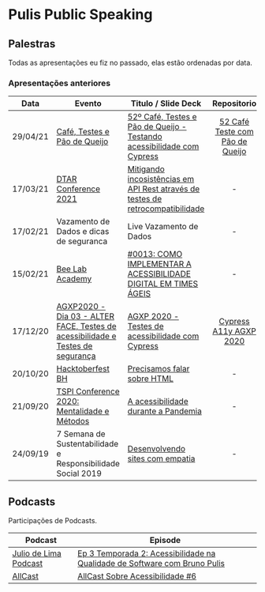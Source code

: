 # Pulis Public Speaking

## Palestras 

Todas as apresentações eu fiz no passado, elas estão ordenadas por data.

### Apresentações anteriores

| Data    | Evento          | Titulo / Slide Deck  | Repositorio   |  Idioma   |
|:----:   |---------------- |----------------------|:-------------:| :--------:|
|29/04/21 | [Café, Testes e Pão de Queijo](https://www.youtube.com/watch?v=SLooknLLaR0) |[52º Café, Testes e Pão de Queijo - Testando acessibilidade com Cypress](https://speakerdeck.com/brunopulis/52o-cafe-testes-e-pao-de-queijo-testando-acessibilidade-com-cypress)|[52 Café Teste com Pão de Queijo](https://github.com/brunopulis/cafe-testes-pao-de-queijo-a11y)| PT-BR|
|17/03/21 | [DTAR Conference 2021](https://www.youtube.com/watch?v=907ljQl3XE4) | [Mitigando incosistências em API Rest através de testes de retrocompatibilidade](https://speakerdeck.com/brunopulis/mitigando-incosistencias-em-api-rest-atraves-de-testes-de-retrocompatibilidade) |-| PT-BR|
|17/02/21 | Vazamento de Dados e dicas de seguranca |Live Vazamento de Dados|-| PT-BR|
|15/02/21 | [Bee Lab Academy](https://www.youtube.com/watch?v=Eol80aQdVvg&list=PLlzueRTKpBcG8iXa0Dx4AdK2cfitVabxB) |[#0013: COMO IMPLEMENTAR A ACESSIBILIDADE DIGITAL EM TIMES ÁGEIS](https://www.youtube.com/watch?v=Eol80aQdVvg)|-| PT-BR|
|17/12/20 | [AGXP2020 - Dia 03 - ALTER FACE, Testes de acessibilidade e Testes de segurança](https://www.youtube.com/watch?v=HBJAjCl5tWc) |[AGXP 2020 - Testes de acessibilidade com Cypress](https://speakerdeck.com/brunopulis/agxp-2020-testes-de-acessibilidade-com-cypress)| [Cypress A11y AGXP 2020](https://github.com/brunopulis/cypress-a11y-agxp)| PT-BR|
|20/10/20 | [Hacktoberfest BH](https://www.youtube.com/watch?v=eX2FfNlN89Q) |[Precisamos falar sobre HTML](https://speakerdeck.com/brunopulis/precisamos-falar-sobre-html)| - | PT-BR|
|21/09/20 | [TSPI Conference 2020: Mentalidade e Métodos](https://www.youtube.com/watch?v=vybPVh29N-0) |[A acessibilidade durante a Pandemia](https://speakerdeck.com/brunopulis/a-acessibilidade-durante-a-pandemia)| - | PT-BR|
|24/09/19 | 7 Semana de Sustentabilidade e Responsibilidade Social 2019 |[Desenvolvendo sites com empatia](https://speakerdeck.com/brunopulis/desenvolvendo-sites-com-empatia)| - | PT-BR|

## Podcasts 

Participações de Podcasts.

| Podcast | Episode |
|---------|---------|
| [Julio de Lima Podcast](https://anchor.fm/juliodelimas/) | [Ep 3 Temporada 2: Acessibilidade na Qualidade de Software com Bruno Pulis](https://open.spotify.com/episode/1P3JUdthwl98goVeqhAAV5?si=u6n6V07HSNiJPLP6fkxC8Q&nd=1) | 🇧🇷 |
| [AllCast](https://open.spotify.com/show/3XU39ouq1oRphGGLXe5Tgd) | [AllCast Sobre Acessibilidade #6](https://open.spotify.com/episode/0bor4de4tBJxF5IXEfSOzg) |
